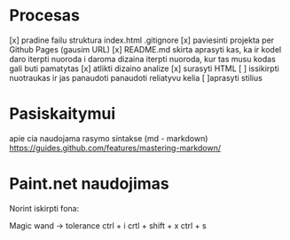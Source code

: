 # Procesas
[x] pradine failu struktura
    index.html
    .gitignore
[x] paviesinti projekta per Github Pages (gausim URL)
[x] README.md
    skirta aprasyti kas, ka ir kodel daro
    iterpti nuoroda i daroma dizaina
    iterpti nuoroda, kur tas musu kodas gali buti pamatytas
[x] atlikti dizaino analize
[x] surasyti HTML
[ ] issikirpti nuotraukas ir jas panaudoti
    panaudoti reliatyvu kelia
[ ]aprasyti stilius
# Pasiskaitymui
apie cia naudojama rasymo sintakse (md - markdown) https://guides.github.com/features/mastering-markdown/

# Paint.net naudojimas
Norint iskirpti fona:

Magic wand -> tolerance
ctrl + i
crtl + shift + x
ctrl + s